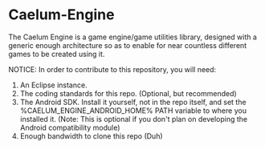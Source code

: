 Caelum-Engine
=============

The Caelum Engine is a game engine/game utilities library, designed with a generic enough architecture so as to enable for near countless different games to be created using it.

NOTICE: In order to contribute to this repository, you will need:

1. An Eclipse instance.
2. The coding standards for this repo. (Optional, but recommended)
3. The Android SDK. Install it yourself, not in the repo itself, and set the %CAELUM_ENGINE_ANDROID_HOME% PATH variable to where you installed it. (Note: This is optional if you don't plan on developing the Android compatibility module)
4. Enough bandwidth to clone this repo (Duh)